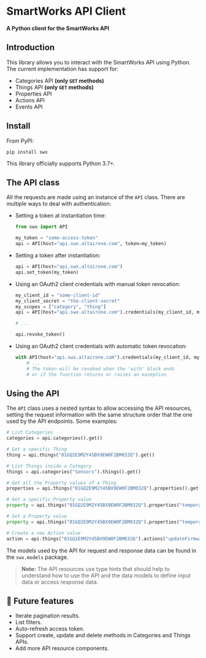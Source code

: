 # SmartWorks API Client <!-- NODOC -->

**A Python client for the SmartWorks API** <!-- NODOC -->

## Introduction

This library allows you to interact with the SmartWorks API using Python.
The current implementation has support for:
- Categories API <b>(only <code>GET</code> methods)</b>
- Things API <b>(only <code>GET</code> methods)</b>
- Properties API
- Actions API
- Events API

## Install

From PyPI:

```shell
pip install swx
```

This library officially supports Python 3.7+.

## The API class

All the requests are made using an instance of the `API` class. There are
multiple ways to deal with authentication:

- Setting a token at instantiation time:
  
  ```python
  from swx import API
  
  my_token = "some-access-token"
  api = API(host="api.swx.altairone.com", token=my_token)
  ```

- Setting a token after instantiation:
  
  ```python
  api = API(host="api.swx.altairone.com")
  api.set_token(my_token)
  ```

- Using an OAuth2 client credentials with manual token revocation:
  
  ```python
  my_client_id = "some-client-id"
  my_client_secret = "the-client-secret"
  my_scopes = ["category", "thing"]
  api = API(host="api.swx.altairone.com").credentials(my_client_id, my_client_secret, my_scopes)
  
  # ...
  
  api.revoke_token()
  ```

- Using an OAuth2 client credentials with automatic token revocation:
  
  ```python
  with API(host="api.swx.altairone.com").credentials(my_client_id, my_client_secret, my_scopes) as api:
      # ...
      # The token will be revoked when the 'with' block ends
      # or if the function returns or raises an exception
  ```

## Using the API

The `API` class uses a nested syntax to allow accessing the API resources,
setting the request information with the same structure order that the one used
by the API endpoints. Some examples:

```python
# List Categories
categories = api.categories().get()

# Get a specific Thing
thing = api.things("01GQ2E9M2Y45BX9EW0F2BM032Q").get()

# List Things inside a Category
things = api.categories("Sensors").things().get()

# Get all the Property values of a Thing
properties = api.things("01GQ2E9M2Y45BX9EW0F2BM032Q").properties().get()

# Get a specific Property value
property = api.things("01GQ2E9M2Y45BX9EW0F2BM032Q").properties("temperature").get()

# Set a Property value
property = api.things("01GQ2E9M2Y45BX9EW0F2BM032Q").properties("temperature").update(17.3)

# Create a new Action value
action = api.things("01GQ2E9M2Y45BX9EW0F2BM032Q").actions("updateFirmware").create({"updateFirmware": {"input": "v2.0.0"}})
```

The models used by the API for request and response data can be found in the
`swx.models` package.

> **Note:** The API resources use type hints that should help to understand
> how to use the API and the data models to define input data or
> access response data.

## 🔮 Future features
- Iterate pagination results.
- List filters.
- Auto-refresh access token.
- Support create, update and delete methods in Categories and Things APIs.
- Add more API resource components.
